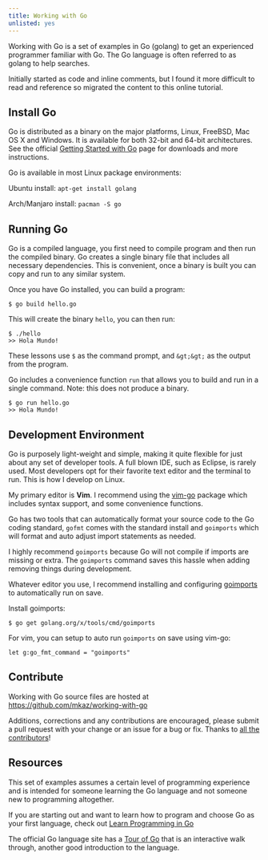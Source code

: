 ```yaml
---
title: Working with Go
unlisted: yes
---
```


Working with Go is a set of examples in Go (golang) to get an experienced programmer familiar with Go. The Go language is often referred to as golang to help searches.

Initially started as code and inline comments, but I found it more difficult to read and reference so migrated the content to this online tutorial.

## Install Go

Go is distributed as a binary on the major platforms, Linux, FreeBSD, Mac OS X and Windows. It is available for both 32-bit and 64-bit architectures. See the official <a href="http://golang.org/doc/install">Getting Started with Go</a> page for downloads and more instructions.

Go is available in most Linux package environments:

Ubuntu install: `apt-get install golang`

Arch/Manjaro install: `pacman -S go`


## Running Go

Go is a compiled language, you first need to compile program and then run the compiled binary. Go creates a single binary file that includes all necessary dependencies. This is convenient, once a binary is built you can copy and run to any similar system.

Once you have Go installed, you can build a program:

```shell
$ go build hello.go
```

This will create the binary `hello`, you can then run:

```shell
$ ./hello
>> Hola Mundo!
```

These lessons use `$` as the command prompt, and `&gt;&gt;` as the output from the program.

Go includes a convenience function `run` that allows you to build and run in a single command. Note: this does not produce a binary.

```shell
$ go run hello.go
>> Hola Mundo!
```

## Development Environment

Go is purposely light-weight and simple, making it quite flexible for just about any set of developer tools. A full blown IDE, such as Eclipse, is rarely used. Most developers opt for their favorite text editor and the terminal to run. This is how I develop on Linux.



My primary editor is **Vim**. I recommend using the <a href="https://github.com/fatih/vim-go">vim-go</a> package which includes syntax support, and some convenience functions.



Go has two tools that can automatically format your source code to the Go coding standard, `gofmt` comes with the standard install and `goimports` which will format and auto adjust import statements as needed.



I highly recommend `goimports` because Go will not compile if imports are missing or extra. The `goimports` command saves this hassle when adding removing things during development.

Whatever editor you use, I recommend installing and configuring <a href="https://godoc.org/golang.org/x/tools/cmd/goimports">goimports</a> to automatically run on save.

Install goimports:

```shell
$ go get golang.org/x/tools/cmd/goimports
```

For vim, you can setup to auto run `goimports` on save using vim-go:

```vim
let g:go_fmt_command = "goimports"
```

## Contribute

Working with Go source files are hosted at <a href="https://github.com/mkaz/working-with-go">https://github.com/mkaz/working-with-go</a>


Additions, corrections and any contributions are encouraged, please submit a pull request with your change or an issue for a bug or fix. Thanks to <a href="https://github.com/mkaz/working-with-go/graphs/contributors">all the contributors</a>!


## Resources

This set of examples assumes a certain level of programming experience and is intended for someone learning the Go language and not someone new to programming altogether.

If you are starting out and want to learn how to program and choose Go as your first language, check out <a href="http://www.golang-book.com/">Learn Programming in Go</a>

The official Go language site has a <a href="http://tour.golang.org/">Tour of Go</a> that is an interactive walk through, another good introduction to the language.

